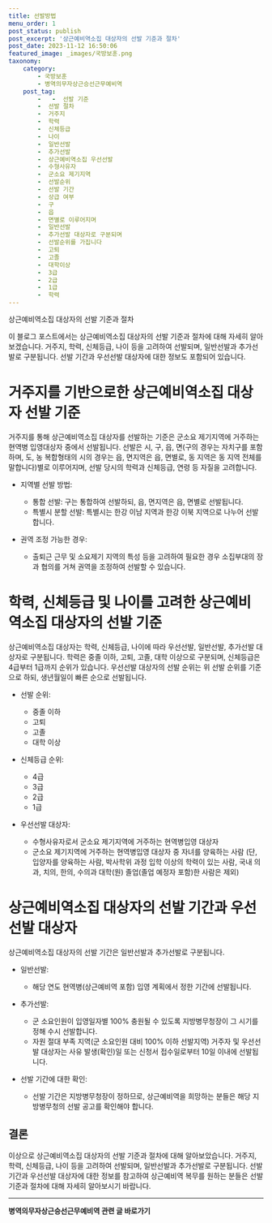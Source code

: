```yaml
---
title: 선발방법 
menu_order: 1
post_status: publish
post_excerpt: '상근예비역소집 대상자의 선발 기준과 절차'
post_date: 2023-11-12 16:50:06
featured_image: _images/국방보훈.png
taxonomy:
    category:
        - 국방보훈
        - 병역의무자상근승선근무예비역
    post_tag:
        -   -  선발 기준
        -  선발 절차
        -  거주지
        -  학력
        -  신체등급
        -  나이
        -  일반선발
        -  추가선발
        -  상근예비역소집 우선선발
        -  수형사유자
        -  군소요 제기지역
        -  선발순위
        -  선발 기간
        -  상급 여부
        -  구
        -  읍
        -  면별로 이루어지며
        -  일반선발
        -  추가선발 대상자로 구분되며
        -  선발순위를 가집니다
        -  고퇴
        -  고졸
        -  대학이상
        -  3급
        -  2급
        -  1급
        -  학력
---
```


상근예비역소집 대상자의 선발 기준과 절차

이 블로그 포스트에서는 상근예비역소집 대상자의 선발 기준과 절차에 대해 자세히 알아보겠습니다. 거주지, 학력, 신체등급, 나이 등을 고려하여 선발되며, 일반선발과 추가선발로 구분됩니다. 선발 기간과 우선선발 대상자에 대한 정보도 포함되어 있습니다.

#   거주지를 기반으로한 상근예비역소집 대상자 선발 기준
거주지를 통해 상근예비역소집 대상자를 선발하는 기준은 군소요 제기지역에 거주하는 현역병 입영대상자 중에서 선발됩니다. 선발은 시, 구, 읍, 면(구의 경우는 자치구를 포함하며, 도, 농 복합형태의 시의 경우는 읍, 면지역은 읍, 면별로, 동 지역은 동 지역 전체를 말합니다)별로 이루어지며, 선발 당시의 학력과 신체등급, 연령 등 자질을 고려합니다.

- 지역별 선발 방법:
  - 통합 선발: 구는 통합하여 선발하되, 읍, 면지역은 읍, 면별로 선발됩니다.
  - 특별시 분할 선발: 특별시는 한강 이남 지역과 한강 이북 지역으로 나누어 선발합니다.

- 권역 조정 가능한 경우:
  - 출퇴근 근무 및 소요제기 지역의 특성 등을 고려하여 필요한 경우 소집부대의 장과 협의를 거쳐 권역을 조정하여 선발할 수 있습니다.

#   학력, 신체등급 및 나이를 고려한 상근예비역소집 대상자의 선발 기준
상근예비역소집 대상자는 학력, 신체등급, 나이에 따라 우선선발, 일반선발, 추가선발 대상자로 구분됩니다. 학력은 중졸 이하, 고퇴, 고졸, 대학 이상으로 구분되며, 신체등급은 4급부터 1급까지 순위가 있습니다. 우선선발 대상자의 선발 순위는 위 선발 순위를 기준으로 하되, 생년월일이 빠른 순으로 선발됩니다.

- 선발 순위:
  - 중졸 이하
  - 고퇴
  - 고졸
  - 대학 이상

- 신체등급 순위:
  - 4급
  - 3급
  - 2급
  - 1급

- 우선선발 대상자:
  - 수형사유자로서 군소요 제기지역에 거주하는 현역병입영 대상자
  - 군소요 제기지역에 거주하는 현역병입영 대상자 중 자녀를 양육하는 사람 (단, 입양자를 양육하는 사람, 박사학위 과정 입학 이상의 학력이 있는 사람, 국내 의과, 치의, 한의, 수의과 대학(원) 졸업(졸업 예정자 포함)한 사람은 제외)

#   상근예비역소집 대상자의 선발 기간과 우선선발 대상자
상근예비역소집 대상자의 선발 기간은 일반선발과 추가선발로 구분됩니다.

- 일반선발:
  - 해당 연도 현역병(상근예비역 포함) 입영 계획에서 정한 기간에 선발됩니다.

- 추가선발:
  - 군 소요인원이 입영일자별 100% 충원될 수 있도록 지방병무청장이 그 시기를 정해 수시 선발합니다.
  - 자원 절대 부족 지역(군 소요인원 대비 100% 이하 선발지역) 거주자 및 우선선발 대상자는 사유 발생(확인)일 또는 신청서 접수일로부터 10일 이내에 선발됩니다.

- 선발 기간에 대한 확인:
  - 선발 기간은 지방병무청장이 정하므로, 상근예비역을 희망하는 분들은 해당 지방병무청의 선발 공고를 확인해야 합니다.

## 결론

이상으로 상근예비역소집 대상자의 선발 기준과 절차에 대해 알아보았습니다. 거주지, 학력, 신체등급, 나이 등을 고려하여 선발되며, 일반선발과 추가선발로 구분됩니다. 선발 기간과 우선선발 대상자에 대한 정보를 참고하여 상근예비역 복무를 원하는 분들은 선발 기준과 절차에 대해 자세히 알아보시기 바랍니다.
<!-- wp:separator -->
<hr class="wp-block-separator has-alpha-channel-opacity"/>
<!-- /wp:separator -->

<!-- wp:group {"backgroundColor":"base","layout":{"type":"constrained"}} -->
<div class="wp-block-group has-base-background-color has-background"><!-- wp:paragraph {"align":"center","fontSize":"medium"} -->
<p class="has-text-align-center has-large-font-size"><strong>병역의무자상근승선근무예비역 관련 글 바로가기</strong></p>
<!-- /wp:paragraph -->


<!-- wp:latest-posts
{"categories":[{"id":9109,"count":19,"description":"","link":"https://uknowlaw.com/category/%eb%b3%91%ec%97%ad%ec%9d%98%eb%ac%b4%ec%9e%90%ec%83%81%ea%b7%bc%ec%8a%b9%ec%84%a0%ea%b7%bc%eb%ac%b4%ec%98%88%eb%b9%84%ec%97%ad/","name":"병역의무자상근승선근무예비역","slug":"병역의무자상근승선근무예비역","taxonomy":"category","parent":0,"meta":[],"_links":{"self":[{"href":"https://uknowlaw.com/wp-json/wp/v2/categories/9109"}],"collection":[{"href":"https://uknowlaw.com/wp-json/wp/v2/categories"}],"about":[{"href":"https://uknowlaw.com/wp-json/wp/v2/taxonomies/category"}],"wp:post_type":[{"href":"https://uknowlaw.com/wp-json/wp/v2/posts?categories=9109"}],"curies":[{"name":"wp","href":"https://api.w.org/{rel}","templated":true}]}}]} /--></div>
<!-- /wp:group -->